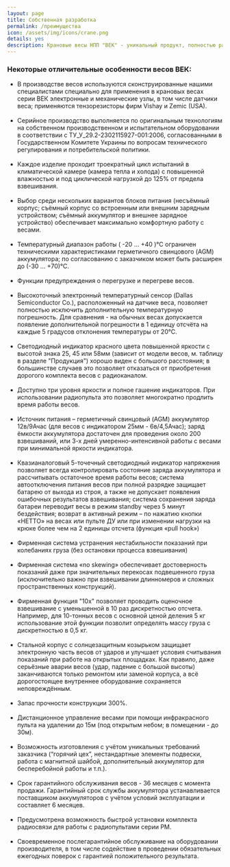 ```yaml
---
layout: page
title: Собственная разработка
permalink: /преимущества
icon: /assets/img/icons/crane.png
details: yes
description: Крановые весы НПП "ВЕК" - уникальный продукт, полностью разработанный и произведенный в Украине.</br>Начальная точность вдвое выше требуемой; температуры от -20 до +40 градусов; специальная технология обеспечивает невосприимчивость к перекосам груза.
---
```

<section class="service-area grey-bg pb-70 pt-60">
<div class="container">
    <div class="row">
        <div class="col-md-12">
            <div class="service-details mb-40">
            <h3>Некоторые отличительные особенности весов ВЕК:</h3>
<ul>
                    <li>В производстве весов используются сконструированные нашими специалистами специально для применения в крановых весах серии ВЕК электронные и механические узлы, в том числе датчики веса; применяются тензорезисторы фирм Vishay и Zemic (USA).
</li><br>
                    <li>Серийное производство выполняется по оригинальным технологиям на собственном производственном и испытательном оборудовании в соответствии с ТУ_У_29.2-2302115927-001:2006, согласованными в Государственном Комитете Украины по вопросам технического регулирования и потребительской политики.
</li><br>
                    <li>Каждое изделие проходит троекратный цикл испытаний в климатической камере (камера тепла и холода) с повышенной влажностью и под циклической нагрузкой до 125% от предела взвешивания.
</li><br>
                    <li>Выбор среди нескольких вариантов блоков питания (несъёмный корпус; съёмный корпус со встроенным или внешним зарядным устройством; съёмный аккумулятор и внешнее зарядное устройство) обеспечивает максимально комфортную работу с весами.
</li><br>
                    <li>Температурный диапазон работы ( -20 … +40 )°С ограничен техническими характеристиками герметичного свинцового (AGM) аккумулятора; по согласованию с заказчиком может быть расширен до (-30 … +70)°С.
</li><br>
                    <li>Функции предупреждения о перегрузке и перегреве весов.
</li><br>
                    <li>Высокоточный электронный температурный сенсор (Dallas Semiconductor Co.), расположенный на датчике веса, позволяет полностью исключить дополнительную температурную погрешность. Для сравнения - на обычных весах допускается появление дополнительной погрешности в 1 единицу отсчёта на каждые 5 градусов отклонения температуры от 20°С.
</li><br>
                    <li>Светодиодный индикатор красного цвета повышенной яркости с высотой знака 25, 45 или 58мм (зависит от модели весов, м. таблицу в разделе "Продукция") хорошо виден с большого расстояния; в большинстве случаев это позволяет отказаться от приобретения дорогого комплекта весов с радиоканалом.
</li><br>
                    <li>Доступно три уровня яркости и полное гашение индикаторов. При использовании радиопульта это позволяет многократно продлить время работы весов.
</li><br>
                    <li>Источник питания – герметичный свинцовый (AGM) аккумулятор 12в/9Ачас (для весов с индикатором 25мм - 6в/4,5Ачас); заряд ёмкости аккумулятора достаточен для проведения около 200 взвешиваний, или 3-х дней умеренно-интенсивной работы с весами при минимальной яркости индикатора.
</li><br>
                    <li>Квазианалоговый 5-точечный светодиодный индикатор напряжения позволяет всегда контролировать состояние заряда аккумулятора и рассчитывать остаточное время работы весов; система автоотключения питания весов при полной разрядке защищает батарею от выхода из строя, а также не допускает появления ошибочных результатов взвешивания; система сохранения заряда батареи переводит весы в режим standby через 5 минут бездействия; возврат в активный режим – по нажатию кнопки «НЕТТО» на весах или пульте ДУ или при изменении нагрузки на крюке более чем на 2 единицы отсчета (функция «pull hook»)
</li><br>
                    <li>Фирменная система устранения нестабильности показаний при колебаниях груза (без остановки процесса взвешивания)
</li><br>
                    <li>Фирменная система «no skewing» обеспечивает достоверность показаний даже при значительных перекосах подвешенного груза (исключительно важно при взвешивании длинномеров и сложных пространственных конструкций).
</li><br>
                    <li>Фирменная функция "10х" позволяет проводить оценочное взвешивание с уменьшенной в 10 раз дискретностью отсчета. Например, для 10-тонных весов с основной ценой деления 5 кг использование этой функции позволит определять массу груза с дискретностью в 0,5 кг.
</li><br>
                    <li>Стальной корпус с солнцезащитным козырьком защищает электронную часть весов от ударов и улучшает условия считывания показаний при работе на открытых площадках. Как правило, даже серьёзные аварии весов (удар, падение с большой высоты) заканчиваются только ремонтом или заменой корпуса, а всё дорогостоящее внутреннее оборудование сохраняется неповреждённым.
</li><br>
                    <li>Запас прочности конструкции 300%.
</li><br>
                    <li>Дистанционное управление весами при помощи инфракрасного пульта на удалении до 15м (под открытым небом; в помещении - до 30м).
</li><br>
                    <li>Возможность изготовления с учётом уникальных требований заказчика (“горячий цех”, нестандартные элементы подвески, работа с магнитной шайбой, дополнительный аккумулятор для бесперебойной работы и т.п.).
</li><br>
                    <li>Срок гарантийного обслуживания весов - 36 месяцев с момента продажи. Гарантийный срок службы аккумулятора устанавливается поставщиком аккумуляторов с учётом условий эксплуатации и составляет 6 месяцев.
</li><br>
                    <li>Предусмотрена возможность быстрой установки комплекта радиосвязи для работы с радиопультами серии РМ.
</li><br>
                    <li>Своевременное послегарантийное обслуживание на оборудовании производителя, в том числе содействие в проведении обязательных ежегодных поверок с гарантией положительного результата.</li><br></ul>
            </div>
        </div>
    </div>
</div>
</section>
